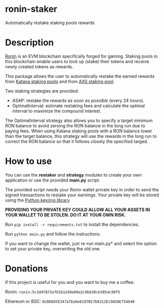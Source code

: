 # ronin-staker
Automatically restake staking pools rewards

# Description

[Ronin](https://roninchain.com/) is an EVM blockchain specifically forged for gaming. Staking pools in this blockchain enable users to lock up (stake) their tokens and receive newly created tokens as rewards.

This package allows the user to automatically restake the earned rewards from [Katana staking pools](https://katana.roninchain.com/#/farm) and from [AXS staking pool](https://stake.axieinfinity.com/).

Two staking strategies are provided:
* ASAP: restake the rewards *as soon as possible* (every 24 hours).
* OptimalInterval: estimate restaking fees and calculate the optimal interval to maximize the compound interest.

The OptimalInterval strategy also allows you to specify a target minimum RON balance to avoid zeroing the RON balance in the long run due to paying fees. When using Katana staking pools with a RON balance lower than the target balance, this strategy will use the rewards in the long run to correct the RON balance so that it follows closely the specified targed.

# How to use

You can use the **restaker** and **strategy** modules to create your own application or use the provided **main.py** script.

The provided script needs your Ronin wallet private key in order to send the signed transactions to restake your earnings. Your private key will be stored using the [Python keyring library](https://pypi.org/project/keyring/).

**PROVIDING YOUR PRIVATE KEY COULD ALLOW ALL YOUR ASSETS IN YOUR WALLET TO BE STOLEN. DO IT AT YOUR OWN RISK.**

Run `pip install -r requirements.txt` to install the dependencies.

Run `python main.py` and follow the instructions.

If you want to change the wallet, just re-run main.py* and select the option to set your private key, overwriting the old one.

# Donations

If this project is useful for you and you want to buy me a coffee:

Ronin: `ronin:5c3d4f872ef61b1e50e99e2c9bb38cb3054c99f5`

Ethereum or BSC: `0xDD8d5E347a7Ee6e6197B17b8312Ec9A58E754648`
